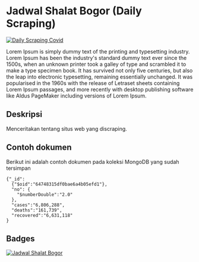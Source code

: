 # Jadwal Shalat Bogor (Daily Scraping)

[![Daily Scraping Covid](https://github.com/sta1562/mongo-covid/actions/workflows/covid-scrape.yml/badge.svg)](https://github.com/sta1562/mongo-covid/actions/workflows/covid-scrape.yml)

Lorem Ipsum is simply dummy text of the printing and typesetting industry. Lorem Ipsum has been the industry's standard dummy text ever since the 1500s, when an unknown printer took a galley of type and scrambled it to make a type specimen book. It has survived not only five centuries, but also the leap into electronic typesetting, remaining essentially unchanged. It was popularised in the 1960s with the release of Letraset sheets containing Lorem Ipsum passages, and more recently with desktop publishing software like Aldus PageMaker including versions of Lorem Ipsum.

## Deskripsi 

Menceritakan tentang situs web yang discraping.


## Contoh dokumen 

Berikut ini adalah contoh dokumen pada koleksi MongoDB yang sudah tersimpan

```
{"_id":
  {"$oid":"64748315df0bae6a4b05efd1"},
  "no": {
    "$numberDouble":"2.0"
  },
  "cases":"6,806,288",
  "deaths":"161,739",
  "recovered":"6,631,118"
}
```
## Badges
[![Jadwal Shalat Bogor](https://github.com/madsyauu/jadwal-shalat-bogor/actions/workflows/shalat-scrape.yml/badge.svg)](https://github.com/madsyauu/jadwal-shalat-bogor/actions/workflows/shalat-scrape.yml)
